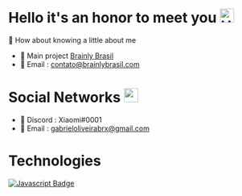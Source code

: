 # Hello it's an honor to meet you <img src="https://i.pinimg.com/originals/86/9e/7b/869e7bf9d1fd29adbe4190ac4168d709.gif" width="28px" alt="Hello">
💌 How about knowing a little about me

- 🔨 Main project [Brainly Brasil](https://discord.com/invite/brainly)
- 📧 Email : contato@brainlybrasil.com


# Social Networks <img src="https://cdn-icons-png.flaticon.com/512/732/732200.png" width="28px" alt="social">
- 🍃 Discord : Xiaomi#0001
- 📧 Email : gabrieloliveirabrx@gmail.com

# Technologies

[![Javascript Badge](https://badges.aleen42.com/src/javascript.svg)](#)
